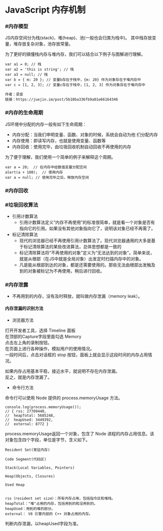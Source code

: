 # JavaScript 内存机制

### #内存模型

JS内存空间分为栈(stack)、堆(heap)、池(一般也会归类为栈中)。 其中栈存放变量，堆存放复杂对象，池存放常量。


为了更好的搞懂栈内存与堆内存，我们可以结合以下例子与图解进行理解。
```
var a1 = 0; // 栈 
var a2 = 'this is string'; // 栈
var a3 = null; // 栈 
var b = { m: 20 }; // 变量b存在于栈中，{m: 20} 作为对象存在于堆内存中
var c = [1, 2, 3]; // 变量c存在于栈中，[1, 2, 3] 作为对象存在于堆内存中

作者：梁音
链接：https://juejin.im/post/5b10ba336fb9a01e66164346
```

### #内存的生命周期

JS环境中分配的内存一般有如下生命周期：

- 内存分配：当我们申明变量、函数、对象的时候，系统会自动为他 们分配内存
- 内存使用：即读写内存，也就是使用变量、函数等
- 内存回收：使用完毕，由垃圾回收机制自动回收不再使用的内存

为了便于理解，我们使用一个简单的例子来解释这个周期。
```
var a = 20;  // 在内存中给数值变量分配空间
alert(a + 100);  // 使用内存
var a = null; // 使用完毕之后，释放内存空间
```

### #内存回收


### #垃圾回收算法

- 引用计数算法
  - 引用计数算法定义“内存不再使用”的标准很简单，就是看一个对象是否有指向它的引用。如果没有其他对象指向它了，说明该对象已经不再需了。
- 标记清除算法
  - 现代的浏览器已经不再使用引用计数算法了。现代浏览器通用的大多是基于标记清除算法的某些改进算法，总体思想都是一致的
  - 标记清除算法将“不再使用的对象”定义为“无法达到的对象”。简单来说，就是从根部（在JS中就是全局对象）出发定时扫描内存中的对象。
  - 凡是能从根部到达的对象，都是还需要使用的。那些无法由根部出发触及到的对象被标记为不再使用，稍后进行回收。



### #内存泄露

- 不再用到的内存，没有及时释放，就叫做内存泄漏（memory leak）。

#### 内存泄漏的识别方法
- 浏览器方法

打开开发者工具，选择 Timeline 面板  
在顶部的Capture字段里面勾选 Memory  
点击左上角的录制按钮。  
在页面上进行各种操作，模拟用户的使用情况。  
一段时间后，点击对话框的 stop 按钮，面板上就会显示这段时间的内存占用情况。  

如果内存占用基本平稳，接近水平，就说明不存在内存泄漏。  
反之，就是内存泄漏了。  

- 命令行方法

命令行可以使用 Node 提供的 process.memoryUsage 方法。
```
console.log(process.memoryUsage());
// { rss: 27709440,
//  heapTotal: 5685248,
//  heapUsed: 3449392,
//  external: 8772 }
```

process.memoryUsage返回一个对象，包含了 Node 进程的内存占用信息。该对象包含四个字段，单位是字节，含义如下。

```
Resident Set(常驻内存)

Code Segment(代码区)

Stack(Local Variables, Pointers)

Heap(Objects, Closures)

Used Heap


rss（resident set size）：所有内存占用，包括指令区和堆栈。
heapTotal："堆"占用的内存，包括用到的和没用到的。
heapUsed：用到的堆的部分。
external： V8 引擎内部的 C++ 对象占用的内存。
```
判断内存泄漏，以heapUsed字段为准。

